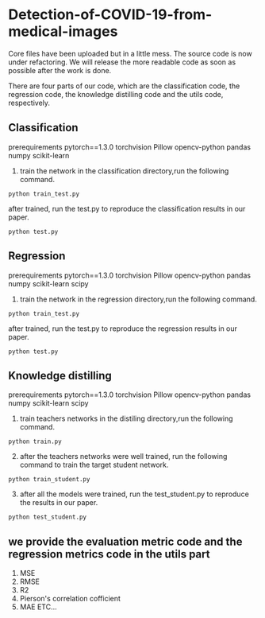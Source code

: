# Detection-of-COVID-19-from-medical-images
Core files have been uploaded but in a little mess.
The source code is now under refactoring. We will release the more readable code as soon as possible after the work is done.

There are four parts of our code, which are the classification code, the regression code, the knowledge distilling code and the utils code, respectively.

## Classification
prerequirements
pytorch==1.3.0
torchvision
Pillow
opencv-python
pandas
numpy
scikit-learn

1. train the network
in the classification directory,run the following command.
```
python train_test.py
```
after trained, run the test.py to reproduce the classification results in our paper.
```
python test.py 
```

## Regression
prerequirements
pytorch==1.3.0
torchvision
Pillow
opencv-python
pandas
numpy
scikit-learn
scipy

1. train the network
in the regression directory,run the following command.
```
python train_test.py
```
after trained, run the test.py to reproduce the regression results in our paper.
```
python test.py 
```

## Knowledge distilling
prerequirements
pytorch==1.3.0
torchvision
Pillow
opencv-python
pandas
numpy
scikit-learn
scipy

1. train teachers networks
in the distiling directory,run the following command.
```
python train.py
```
2. after the teachers networks were well trained, run the following command to train the target student network.
```
python train_student.py 
```
3. after all the models were trained, run the test_student.py to reproduce the results in our paper.
```
python test_student.py
```

## we provide the evaluation metric code and the regression metrics code in the utils part
1. MSE
2. RMSE
3. R2
4. Pierson's correlation cofficient
5. MAE
ETC...
